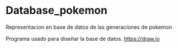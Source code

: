 # Database_pokemon
Representacion en base de datos de las generaciones de pokemon

Programa usado para diseñar la base de datos. https://draw.io
